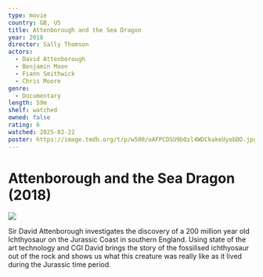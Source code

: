 ```yaml
---
type: movie
country: GB, US
title: Attenborough and the Sea Dragon
year: 2018
director: Sally Thomson
actors:
  - David Attenborough
  - Benjamin Moon
  - Fiann Smithwick
  - Chris Moore
genre:
  - Documentary
length: 59m
shelf: watched
owned: false
rating: 6
watched: 2025-02-22
poster: https://image.tmdb.org/t/p/w500/oAFPCDSU9bOzl4WDCkakeUyobDD.jpg
---
```


# Attenborough and the Sea Dragon (2018)

![](https://image.tmdb.org/t/p/w500/oAFPCDSU9bOzl4WDCkakeUyobDD.jpg)

Sir David Attenborough investigates the discovery of a 200 million year old Ichthyosaur on the Jurassic Coast in southern England. Using state of the art technology and CGI David brings the story of the fossilised ichthyosaur out of the rock and shows us what this creature was really like as it lived during the Jurassic time period.